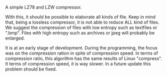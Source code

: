 A simple LZ78 and LZW compressor.

With this, it should be possible to elaborate all kinds of file.
Keep in mind that, being a lossless compressor, it is not able to reduce ALL kind of files.
We suggest the compression of files with low entropy such as textfiles or ".bmp".
Files with high entropy such as archives or jpeg will probably be enlarged.

It is at an early stage of development.
During the programming, the focus was on the compression ration in spite of compression speed.
In terms of compression ratio, this algorithm has the same results of Linux "compress".
It terms of compression speed, it is way slower.
In a future update this problem should be fixed.
